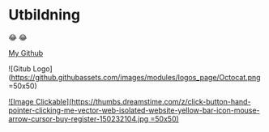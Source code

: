 # Utbildning
:joy: :joy:

[My Github](https://github.com/navid-hz)

![Gitub Logo](https://github.githubassets.com/images/modules/logos_page/Octocat.png =50x50)



[![Image Clickable](https://thumbs.dreamstime.com/z/click-button-hand-pointer-clicking-me-vector-web-isolated-website-yellow-bar-icon-mouse-arrow-cursor-buy-register-150232104.jpg =50x50)](https://github.com/navid-hz)
